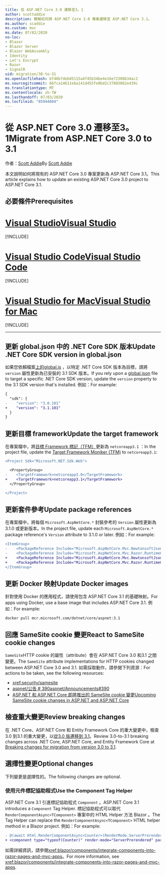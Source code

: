 ```yaml
---
title: 從 ASP.NET Core 3.0 遷移至3。1
author: scottaddie
description: 瞭解如何將 ASP.NET Core 3.0 專案遷移至 ASP.NET Core 3.1。
ms.author: scaddie
ms.custom: mvc
ms.date: 07/02/2020
no-loc:
- Blazor
- Blazor Server
- Blazor WebAssembly
- Identity
- Let's Encrypt
- Razor
- SignalR
uid: migration/30-to-31
ms.openlocfilehash: bf46b7deb45115a4f45b34be4e16e72308b34ac2
ms.sourcegitcommit: 66fca14611eba141d455fe0bd2c37803062e439c
ms.translationtype: MT
ms.contentlocale: zh-TW
ms.lasthandoff: 07/03/2020
ms.locfileid: "85944604"
---
```

# <a name="migrate-from-aspnet-core-30-to-31"></a><span data-ttu-id="cebfb-103">從 ASP.NET Core 3.0 遷移至3。1</span><span class="sxs-lookup"><span data-stu-id="cebfb-103">Migrate from ASP.NET Core 3.0 to 3.1</span></span>

<span data-ttu-id="cebfb-104">作者：[Scott Addie](https://github.com/scottaddie)</span><span class="sxs-lookup"><span data-stu-id="cebfb-104">By [Scott Addie](https://github.com/scottaddie)</span></span>

<span data-ttu-id="cebfb-105">本文說明如何將現有的 ASP.NET Core 3.0 專案更新為 ASP.NET Core 3.1。</span><span class="sxs-lookup"><span data-stu-id="cebfb-105">This article explains how to update an existing ASP.NET Core 3.0 project to ASP.NET Core 3.1.</span></span>

## <a name="prerequisites"></a><span data-ttu-id="cebfb-106">必要條件</span><span class="sxs-lookup"><span data-stu-id="cebfb-106">Prerequisites</span></span>

# <a name="visual-studio"></a>[<span data-ttu-id="cebfb-107">Visual Studio</span><span class="sxs-lookup"><span data-stu-id="cebfb-107">Visual Studio</span></span>](#tab/visual-studio)

[!INCLUDE[](~/includes/net-core-prereqs-vs-3.1.md)]

# <a name="visual-studio-code"></a>[<span data-ttu-id="cebfb-108">Visual Studio Code</span><span class="sxs-lookup"><span data-stu-id="cebfb-108">Visual Studio Code</span></span>](#tab/visual-studio-code)

[!INCLUDE[](~/includes/net-core-prereqs-vsc-3.1.md)]

# <a name="visual-studio-for-mac"></a>[<span data-ttu-id="cebfb-109">Visual Studio for Mac</span><span class="sxs-lookup"><span data-stu-id="cebfb-109">Visual Studio for Mac</span></span>](#tab/visual-studio-mac)

[!INCLUDE[](~/includes/net-core-prereqs-mac-3.1.md)]

---

## <a name="update-net-core-sdk-version-in-globaljson"></a><span data-ttu-id="cebfb-110">更新 global.json 中的 .NET Core SDK 版本</span><span class="sxs-lookup"><span data-stu-id="cebfb-110">Update .NET Core SDK version in global.json</span></span>

<span data-ttu-id="cebfb-111">如果您依賴檔案[上的global.js](/dotnet/core/tools/global-json) ，以特定 .NET Core SDK 版本為目標，請將 `version` 屬性更新為已安裝的 3.1 SDK 版本。</span><span class="sxs-lookup"><span data-stu-id="cebfb-111">If you rely upon a [global.json](/dotnet/core/tools/global-json) file to target a specific .NET Core SDK version, update the `version` property to the 3.1 SDK version that's installed.</span></span> <span data-ttu-id="cebfb-112">例如：</span><span class="sxs-lookup"><span data-stu-id="cebfb-112">For example:</span></span>

```diff
{
  "sdk": {
-    "version": "3.0.101"
+    "version": "3.1.101"
  }
}
```

## <a name="update-the-target-framework"></a><span data-ttu-id="cebfb-113">更新目標 framework</span><span class="sxs-lookup"><span data-stu-id="cebfb-113">Update the target framework</span></span>

<span data-ttu-id="cebfb-114">在專案檔中，將[目標 Framework 標記（TFM）](/dotnet/standard/frameworks)更新為 `netcoreapp3.1` ：</span><span class="sxs-lookup"><span data-stu-id="cebfb-114">In the project file, update the [Target Framework Moniker (TFM)](/dotnet/standard/frameworks) to `netcoreapp3.1`:</span></span>

```diff
<Project Sdk="Microsoft.NET.Sdk.Web">

  <PropertyGroup>
-    <TargetFramework>netcoreapp3.0</TargetFramework>
+    <TargetFramework>netcoreapp3.1</TargetFramework>
  </PropertyGroup>

</Project>
```

## <a name="update-package-references"></a><span data-ttu-id="cebfb-115">更新套件參考</span><span class="sxs-lookup"><span data-stu-id="cebfb-115">Update package references</span></span>

<span data-ttu-id="cebfb-116">在專案檔中，將每個 `Microsoft.AspNetCore.*` 封裝參考的 `Version` 屬性更新為3.1.0 或更新版本。</span><span class="sxs-lookup"><span data-stu-id="cebfb-116">In the project file, update each `Microsoft.AspNetCore.*` package reference's `Version` attribute to 3.1.0 or later.</span></span> <span data-ttu-id="cebfb-117">例如：</span><span class="sxs-lookup"><span data-stu-id="cebfb-117">For example:</span></span>

```diff
<ItemGroup>
-    <PackageReference Include="Microsoft.AspNetCore.Mvc.NewtonsoftJson" Version="3.0.0" />
-    <PackageReference Include="Microsoft.AspNetCore.Mvc.Razor.RuntimeCompilation" Version="3.0.0" Condition="'$(Configuration)' == 'Debug'" />
+    <PackageReference Include="Microsoft.AspNetCore.Mvc.NewtonsoftJson" Version="3.1.1" />
+    <PackageReference Include="Microsoft.AspNetCore.Mvc.Razor.RuntimeCompilation" Version="3.1.1" Condition="'$(Configuration)' == 'Debug'" />
</ItemGroup>
```

## <a name="update-docker-images"></a><span data-ttu-id="cebfb-118">更新 Docker 映射</span><span class="sxs-lookup"><span data-stu-id="cebfb-118">Update Docker images</span></span>

<span data-ttu-id="cebfb-119">針對使用 Docker 的應用程式，請使用包含 ASP.NET Core 3.1 的基礎映射。</span><span class="sxs-lookup"><span data-stu-id="cebfb-119">For apps using Docker, use a base image that includes ASP.NET Core 3.1.</span></span> <span data-ttu-id="cebfb-120">例如：</span><span class="sxs-lookup"><span data-stu-id="cebfb-120">For example:</span></span>

```console
docker pull mcr.microsoft.com/dotnet/core/aspnet:3.1
```

## <a name="react-to-samesite-cookie-changes"></a><span data-ttu-id="cebfb-121">回應 SameSite cookie 變更</span><span class="sxs-lookup"><span data-stu-id="cebfb-121">React to SameSite cookie changes</span></span>

<span data-ttu-id="cebfb-122">`SameSite`HTTP cookie 的屬性（attribute）會在 ASP.NET Core 3.0 和3.1 之間變更。</span><span class="sxs-lookup"><span data-stu-id="cebfb-122">The `SameSite` attribute implementations for HTTP cookies changed between ASP.NET Core 3.0 and 3.1.</span></span> <span data-ttu-id="cebfb-123">如需採取動作，請參閱下列資源：</span><span class="sxs-lookup"><span data-stu-id="cebfb-123">For actions to be taken, see the following resources:</span></span>

* <xref:security/samesite>
* [<span data-ttu-id="cebfb-124">aspnet/公告 # 390</span><span class="sxs-lookup"><span data-stu-id="cebfb-124">aspnet/Announcements#390</span></span>](https://github.com/aspnet/Announcements/issues/390)
* [<span data-ttu-id="cebfb-125">ASP.NET 和 ASP.NET Core 即將推出的 SameSite cookie 變更</span><span class="sxs-lookup"><span data-stu-id="cebfb-125">Upcoming SameSite cookie changes in ASP.NET and ASP.NET Core</span></span>](https://devblogs.microsoft.com/aspnet/upcoming-samesite-cookie-changes-in-asp-net-and-asp-net-core/)

## <a name="review-breaking-changes"></a><span data-ttu-id="cebfb-126">檢查重大變更</span><span class="sxs-lookup"><span data-stu-id="cebfb-126">Review breaking changes</span></span>

<span data-ttu-id="cebfb-127">在 .NET Core、ASP.NET Core 和 Entity Framework Core 的重大變更中，檢查3.0 到3.1 的重大變更，以[從3.0 版遷移到 3.1](/dotnet/core/compatibility/3.0-3.1)。</span><span class="sxs-lookup"><span data-stu-id="cebfb-127">Review 3.0-to-3.1 breaking changes across .NET Core, ASP.NET Core, and Entity Framework Core at [Breaking changes for migration from version 3.0 to 3.1](/dotnet/core/compatibility/3.0-3.1).</span></span>

## <a name="optional-changes"></a><span data-ttu-id="cebfb-128">選擇性變更</span><span class="sxs-lookup"><span data-stu-id="cebfb-128">Optional changes</span></span>

<span data-ttu-id="cebfb-129">下列變更是選擇性的。</span><span class="sxs-lookup"><span data-stu-id="cebfb-129">The following changes are optional.</span></span>

### <a name="use-the-component-tag-helper"></a><span data-ttu-id="cebfb-130">使用元件標記協助程式</span><span class="sxs-lookup"><span data-stu-id="cebfb-130">Use the Component Tag Helper</span></span>

<span data-ttu-id="cebfb-131">ASP.NET Core 3.1 引進標記協助程式 `Component` 。</span><span class="sxs-lookup"><span data-stu-id="cebfb-131">ASP.NET Core 3.1 introduces a `Component` Tag Helper.</span></span> <span data-ttu-id="cebfb-132">標記協助程式可以取代 `RenderComponentAsync<TComponent>` 專案中的 HTML Helper 方法 Blazor 。</span><span class="sxs-lookup"><span data-stu-id="cebfb-132">The Tag Helper can replace the `RenderComponentAsync<TComponent>` HTML helper method in a Blazor project.</span></span> <span data-ttu-id="cebfb-133">例如：</span><span class="sxs-lookup"><span data-stu-id="cebfb-133">For example:</span></span>

```diff
- @(await Html.RenderComponentAsync<Counter>(RenderMode.ServerPrerendered, new { IncrementAmount = 10 }))
+ <component type="typeof(Counter)" render-mode="ServerPrerendered" param-IncrementAmount="10" />
```

<span data-ttu-id="cebfb-134">如需詳細資訊，請參閱<xref:blazor/components/integrate-components-into-razor-pages-and-mvc-apps>。</span><span class="sxs-lookup"><span data-stu-id="cebfb-134">For more information, see <xref:blazor/components/integrate-components-into-razor-pages-and-mvc-apps>.</span></span>
